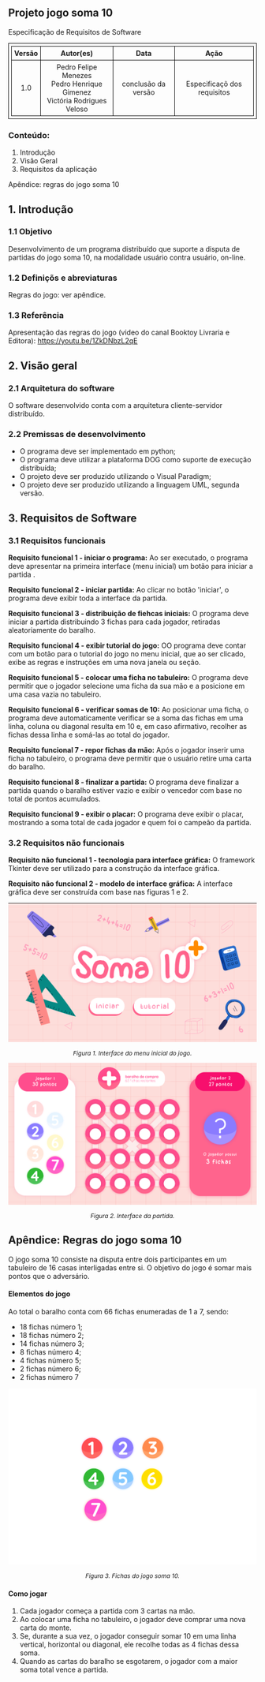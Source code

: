 Projeto jogo soma 10
--

Especificação de Requisitos de Software

<!-- comando para iniciar linhas de divisão da tabela-->
<style>
table, th, td {
    border: 1px solid black;
    border-collapse: collapse;
    padding: 5px;
}
</style> 


| Versão   | Autor(es)     | Data    | Ação|
|:-----------:|:----------:|:-----------:|:-----------:|
| 1.0   |Pedro Felipe Menezes <br> Pedro Henrique Gimenez <br> Victória Rodrigues Veloso   | conclusão da versão   | Especificaçõ dos requisitos  |

### Conteúdo:

1. Introdução
2. Visão Geral
3. Requisitos da aplicação

Apêndice: regras do jogo soma 10 

<div style="page-break-before: always;"></div> <!-- comando para iniciar nova pagina -->

## 1. Introdução 

### 1.1 Objetivo

Desenvolvimento de um programa distribuído que suporte a disputa de partidas do jogo soma 10, na modalidade usuário contra usuário, on-line.

### 1.2 Definiçõs e abreviaturas

Regras do jogo: ver apêndice.

### 1.3 Referência

Apresentação das regras do jogo (video do canal 
Booktoy Livraria e Editora): https://youtu.be/1ZkDNbzL2qE
## 2. Visão geral

### 2.1 Arquitetura do software

O software desenvolvido conta com a arquitetura cliente-servidor distribuído.

### 2.2 Premissas de desenvolvimento

- O programa deve ser implementado em python;
- O programa deve utilizar a plataforma DOG como suporte de execução distribuída;
- O projeto deve ser produzido utilizando o Visual Paradigm;
- O projeto deve ser produzido utilizando a linguagem UML, segunda versão.

## 3. Requisitos de Software

### 3.1 Requisitos funcionais

**Requisito funcional 1 - iniciar o programa:**  Ao ser executado, o programa deve apresentar na primeira interface (menu inicial) um botão para iniciar a partida .

**Requisito funcional 2 - iniciar partida:** Ao clicar no botão 'iniciar', o programa deve exibir toda a interface da partida.

**Requisito funcional 3 - distribuição de fiehcas iniciais:** O programa deve iniciar a partida distribuindo 3 fichas para cada jogador, retiradas aleatoriamente do baralho.


**Requisito funcional 4 - exibir tutorial do jogo:** OO programa deve contar com um botão para o tutorial do jogo no menu inicial, que ao ser clicado, exibe as regras e instruções em uma nova janela ou seção.

**Requisito funcional 5 - colocar uma ficha no tabuleiro:** O programa deve permitir que o jogador selecione uma ficha da sua mão e a posicione em uma casa vazia no tabuleiro.

**Requisito funcional 6 - verificar somas de 10:** Ao posicionar uma ficha, o programa deve automaticamente verificar se a soma das fichas em uma linha, coluna ou diagonal resulta em 10 e, em caso afirmativo, recolher as fichas dessa linha e somá-las ao total do jogador.

**Requisito funcional 7 - repor fichas da mão:** Após o jogador inserir uma ficha no tabuleiro, o programa deve permitir que o usuário retire uma carta do baralho.

**Requisito funcional 8 - finalizar a partida:** O programa deve finalizar a partida quando o baralho estiver vazio e exibir o vencedor com base no total de pontos acumulados.

**Requisito funcional 9 - exibir o placar:** O programa deve exibir o placar, mostrando a soma total de cada jogador e quem foi o campeão da partida.

### 3.2 Requisitos não funcionais
**Requisito não funcional 1 - tecnologia para interface gráfica:** O framework Tkinter deve ser utilizado para a construção da interface gráfica.

**Requisito não funcional 2 - modelo de interface gráfica:** A interface gráfica deve ser construída com base nas figuras 1 e 2.

<div style="text-align: center;">
    <img src="../assets/relatorios/menu.png">
    <p style="font-style: italic; font-size: 12px;">Figura 1. Interface do menu inicial do jogo.  </p>
</div>

<div style="text-align: center;">
    <img src="../assets/relatorios/partida.png">
    <p style="font-style: italic; font-size: 12px;">Figura 2. Interface da partida.  </p>
</div>

## Apêndice: Regras do jogo soma 10

O jogo soma 10 consiste na disputa entre dois participantes em um tabuleiro de 16 casas interligadas entre si. O objetivo do jogo é somar mais pontos que o adversário.

#### Elementos do jogo

Ao total o baralho conta com 66 fichas enumeradas de 1 a 7, sendo: 

- 18 fichas número 1;
- 18 fichas número 2;
- 14 fichas número 3;
- 8 fichas número 4;
- 4 fichas número 5;
- 2 fichas número 6;
- 2 fichas número 7

<div style="text-align: center;">
    <img src="../assets/relatorios/fichas.png">
    <p style="font-style: italic; font-size: 12px;">Figura 3. Fichas do jogo soma 10.  </p>
</div>

#### Como jogar

1. Cada jogador começa a partida com 3 cartas na mão.
2. Ao colocar uma ficha no tabuleiro, o jogador deve comprar uma nova carta do monte.
3. Se, durante a sua vez, o jogador conseguir somar 10 em uma linha vertical, horizontal ou diagonal, ele recolhe todas as 4 fichas dessa soma.
4. Quando as cartas do baralho se esgotarem, o jogador com a maior soma total vence a partida.
